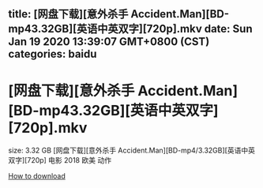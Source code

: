 
title: [网盘下载][意外杀手 Accident.Man][BD-mp43.32GB][英语中英双字][720p].mkv
date: Sun Jan 19 2020 13:39:07 GMT+0800 (CST)    
categories: baidu
---

# [网盘下载][意外杀手 Accident.Man][BD-mp43.32GB][英语中英双字][720p].mkv
size: 3.32 GB
 [网盘下载][意外杀手 Accident.Man][BD-mp4/3.32GB][英语中英双字][720p] 电影 2018 欧美 动作
 

[How to download](https://bpcam.bemobtrk.com/go/2ceec3aa-1ca2-46d6-b9ff-aaa5c184517c?jno=2361)